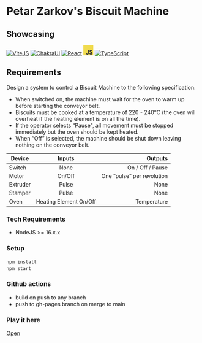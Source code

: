 # Petar Zarkov's Biscuit Machine

## Showcasing

<p align="left">
  <a href="https://vitejs.dev/" target="blank"><img title="ViteJS" alt="ViteJS" width="26" src="https://vitejs.dev/logo.svg" /></a>
  <a href="https://chakra-ui.com/" target="blank"><img title="ChakraUI" alt="ChakraUI" width="26" src="https://chakra-ui.com/favicon.png" /></a>
  <a href="https://reactjs.org/" target="blank"><img title="React" alt="React" width="26" src="https://reactnative.dev/img/pwa/manifest-icon-512.png" /></a>
  <a href="https://www.javascript.com/" target="blank"><img title="JavaScript" alt="JavaScript" width="26" src="https://raw.githubusercontent.com/github/explore/80688e429a7d4ef2fca1e82350fe8e3517d3494d/topics/javascript/javascript.png" /></a>
  <a href="https://www.typescriptlang.org/" target="blank"><img title="Typescript" alt="TypeScript" width="26px" src="https://www.typescriptlang.org/favicon-32x32.png?v=8944a05a8b601855de116c8a56d3b3ae" /></a>
</p>

## Requirements
Design a system to control a Biscuit Machine to the 
following specification:
- When switched on, the machine must wait for the 
oven to warm up before starting the conveyor belt.
- Biscuits must be cooked at a temperature of 220 - 
240°C (the oven will overheat if the heating element is 
on all the time).
- If the operator selects “Pause", all movement must be 
stopped immediately but the oven should be kept 
heated. 
- When “Off” is selected, the machine should be shut 
down leaving nothing on the conveyor belt.

| Device        | Inputs                 | Outputs                    |
| ------------- |:-------------:         | -----:                     |
| Switch        | None                   | On / Off / Pause           |
| Motor         | On/Off                 | One “pulse” per revolution |
| Extruder      | Pulse                  | None                       |
| Stamper       | Pulse                  | None                       |
| Oven          | Heating Element On/Off | Temperature                |


### Tech Requirements
- NodeJS >= 16.x.x

### Setup

```bash
npm install
npm start
```

### Github actions

- build on push to any branch
- push to gh-pages branch on merge to main

### Play it here

<a href="https://petarzarkov.github.io/the-biscuit-machine" target="_blank">Open</a>
